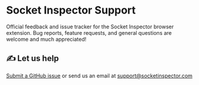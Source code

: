 # Socket Inspector Support
Official feedback and issue tracker for the Socket Inspector browser extension. Bug reports, feature requests, and general questions are welcome and much appreciated!

## ✍️ Let us help
[Submit a GitHub issue](https://github.com/Socket-Inspector/Socket-Inspector-Support/issues/new/choose) or send us an email at [support@socketinspector.com](mailto:support@socketinspector.com)
